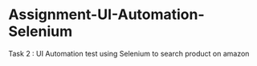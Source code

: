 # Assignment-UI-Automation-Selenium
Task 2 : UI Automation test using Selenium to search product on amazon 
